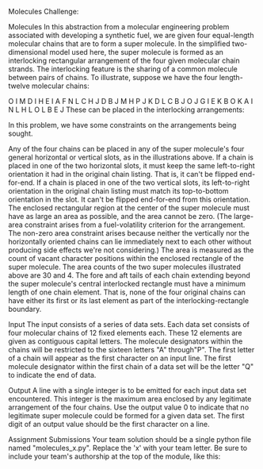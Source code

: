 Molecules Challenge:

Molecules
In this abstraction from a molecular engineering problem associated with developing a synthetic fuel, we are given four equal-length molecular chains that are to form a super molecule. In the simplified two-dimensional model used here, the super molecule is formed as an interlocking rectangular arrangement of the four given molecular chain strands. The interlocking feature is the sharing of a common molecule between pairs of chains. To illustrate, suppose we have the four length-twelve molecular chains:

O I M D I H E I A F N L
C H J D B J M H P J K D
L C B J O J G I E K B O
K A I N L H L O L B E J
These can be placed in the interlocking arrangements:

In this problem, we have some constraints on the arrangements being sought.

Any of the four chains can be placed in any of the super molecule's four general horizontal or vertical slots, as in the illustrations above.
If a chain is placed in one of the two horizontal slots, it must keep the same left-to-right orientation it had in the original chain listing. That is, it can't be flipped end-for-end.
If a chain is placed in one of the two vertical slots, its left-to-right orientation in the original chain listing must match its top-to-bottom orientation in the slot. It can't be flipped end-for-end from this orientation.
The enclosed rectangular region at the center of the super molecule must have as large an area as possible, and the area cannot be zero. (The large-area constraint arises from a fuel-volatility criterion for the arrangement. The non-zero area constraint arises because neither the vertically nor the horizontally oriented chains can lie immediately next to each other without producing side effects we're not considering.) The area is measured as the count of vacant character positions within the enclosed rectangle of the super molecule. The area counts of the two super molecules illustrated above are 30 and 4.
The fore and aft tails of each chain extending beyond the super molecule's central interlocked rectangle must have a minimum length of one chain element. That is, none of the four original chains can have either its first or its last element as part of the interlocking-rectangle boundary.
 

Input
The input consists of a series of data sets. Each data set consists of four molecular chains of 12 fixed elements each. These 12 elements are given as contiguous capital letters. The molecule designators within the chains will be restricted to the sixteen letters "A" through"P". The first letter of a chain will appear as the first character on an input line. The first molecule designator within the first chain of a data set will be the letter "Q" to indicate the end of data.

Output
A line with a single integer is to be emitted for each input data set encountered. This integer is the maximum area enclosed by any legitimate arrangement of the four chains. Use the output value 0 to indicate that no legitimate super molecule could be formed for a given data set. The first digit of an output value should be the first character on a line.


Assignment Submissions
Your team solution should be a single python file named "molecules_x.py". Replace the 'x' with your team letter. Be sure to include your team's authorship at the top of the module, like this:
